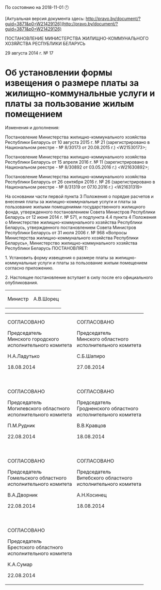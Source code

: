 По состоянию на 2018-11-01 &#x1F550;

[Актуальная версия документа здесь: http://pravo.by/document/?guid=3871&p0=W21429126](http://pravo.by/document/?guid=3871&p0=W21429126)

<p>ПОСТАНОВЛЕНИЕ МИНИСТЕРСТВА ЖИЛИЩНО-КОММУНАЛЬНОГО ХОЗЯЙСТВА РЕСПУБЛИКИ БЕЛАРУСЬ</p>
<p>29 августа 2014 г. № 17</p>
<h1>Об установлении формы извещения о размере платы за жилищно-коммунальные услуги и платы за пользование жилым помещением</h1>
<p>Изменения и дополнения:</p>
<p>Постановление Министерства жилищно-коммунального хозяйства Республики Беларусь от 10 августа 2015 г. № 21 (зарегистрировано в Национальном реестре - № 8/30173 от 20.08.2015 г.) &lt;W21530173&gt;;</p>
<p>Постановление Министерства жилищно-коммунального хозяйства Республики Беларусь от 15 апреля 2016 г. № 11 (зарегистрировано в Национальном реестре - № 8/30892 от 03.05.2016 г.) &lt;W21630892&gt;;</p>
<p>Постановление Министерства жилищно-коммунального хозяйства Республики Беларусь от 26 сентября 2016 г. № 26 (зарегистрировано в Национальном реестре - № 8/31319 от 07.10.2016 г.) &lt;W21631319&gt;</p>
<p></p>
<p>На основании части первой пункта 3 Положения о порядке расчетов и внесения платы за жилищно-коммунальные услуги и платы за пользование жилыми помещениями государственного жилищного фонда, утвержденного постановлением Совета Министров Республики Беларусь от 12 июня 2014 г. № 571, и подпункта 4.4 пункта 4 Положения о Министерстве жилищно-коммунального хозяйства Республики Беларусь, утвержденного постановлением Совета Министров Республики Беларусь от 31 июля 2006 г. № 968 «Вопросы Министерства жилищно-коммунального хозяйства Республики Беларусь», Министерство жилищно-коммунального хозяйства Республики Беларусь ПОСТАНОВЛЯЕТ:</p>
<p>1. Установить форму извещения о размере платы за жилищно-коммунальные услуги и платы за пользование жилым помещением согласно приложению.</p>
<p>2. Настоящее постановление вступает в силу после его официального опубликования.</p>
<p></p>
<table><tr>
<td><p>Министр</p></td>
<td><p>А.В.Шорец</p></td>
</tr></table>
<p></p>
<table>
<tr>
<td>
<p>СОГЛАСОВАНО</p>
<p>Председатель <br>Минского городского <br>исполнительного комитета</p>
<p>Н.А.Ладутько</p>
<p>18.08.2014</p>
</td>
<td>
<p>СОГЛАСОВАНО</p>
<p>Председатель <br>Минского областного <br>исполнительного комитета</p>
<p>С.Б.Шапиро</p>
<p>27.08.2014</p>
</td>
</tr>
<tr>
<td><p></p></td>
<td><p></p></td>
</tr>
<tr>
<td>
<p>СОГЛАСОВАНО</p>
<p>Председатель <br>Могилевского областного <br>исполнительного комитета</p>
<p>П.М.Рудник</p>
<p>22.08.2014</p>
</td>
<td>
<p>СОГЛАСОВАНО</p>
<p>Председатель <br>Гродненского областного <br>исполнительного комитета</p>
<p>В.В.Кравцов</p>
<p>18.08.2014</p>
</td>
</tr>
<tr>
<td><p></p></td>
<td><p></p></td>
</tr>
<tr>
<td>
<p>СОГЛАСОВАНО</p>
<p>Председатель <br>Гомельского областного <br>исполнительного комитета</p>
<p>В.А.Дворник</p>
<p>22.08.2014</p>
</td>
<td>
<p>СОГЛАСОВАНО</p>
<p>Председатель <br>Витебского областного <br>исполнительного комитета</p>
<p>А.Н.Косинец</p>
<p>18.08.2014</p>
</td>
</tr>
<tr>
<td><p></p></td>
<td><p></p></td>
</tr>
<tr>
<td>
<p>СОГЛАСОВАНО</p>
<p>Председатель <br>Брестского областного <br>исполнительного комитета</p>
<p>К.А.Сумар</p>
<p>22.08.2014</p>
</td>
<td><p></p></td>
</tr>
</table>
<p></p>